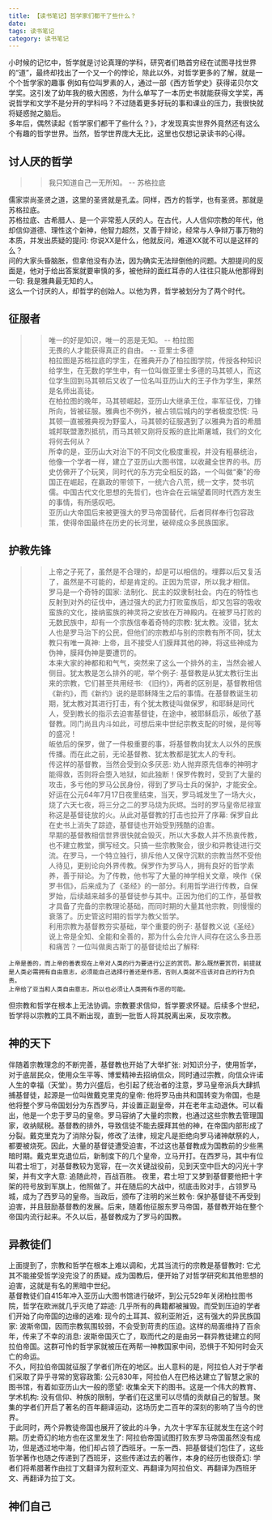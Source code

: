 ```yaml
---
title: 【读书笔记】哲学家们都干了些什么？
date: 
tags: 读书笔记
category: 读书笔记
---
```


小时候的记忆中，哲学就是讨论真理的学科，研究者们皓首穷经在试图寻找世界的“道”，最终却找出了一个又一个的悖论，除此以外，对哲学更多的了解，就是一个个哲学家的趣事
例如有位叫罗素的人，通过一部《西方哲学史》获得诺贝尔文学奖。这引发了幼年我的极大困惑，为什么单写了一本历史书就能获得文学奖，再说哲学和文学不是分开的学科吗？不过随着更多好玩的事和课业的压力，我很快就将疑惑抛之脑后。  
多年后，偶然读起《哲学家们都干了些什么？》，才发现真实世界外竟然还有这么个有趣的哲学世界。当然，哲学世界庞大无比，这里也仅想记录读书的心得。

## 讨人厌的哲学
>> 我只知道自己一无所知。 -- 苏格拉底  

儒家崇尚圣贤之道，这里的圣贤就是孔孟。同样，西方的哲学，也有圣贤。那就是苏格拉底。  
苏格拉底、古希腊人、是一个非常惹人厌的人。在古代，人人信仰宗教的年代，他却信仰道德、理性这个新神，他智力超然，又善于辩论，经常与人争辩万事万物的本质，并发出质疑的提问: 你说XX是什么，他就反问，难道XX就不可以是这样的么？  
问的大家头昏脑胀，但拿他没有办法，因为确实无法辩倒他的问题。大胆提问的反面是，他对于给出答案就要审慎的多，被他辩的面红耳赤的人往往只能从他那得到一句: 我是雅典最无知的人。  
这么一个讨厌的人，却哲学的创始人。以他为界，哲学被划分为了两个时代。

## 征服者  
>> 唯一的好是知识，唯一的恶是无知。 -- 柏拉图  
>> 无畏的人才能获得真正的自由。 -- 亚里士多德    
柏拉图是苏格拉底的学生，在雅典开办了柏拉图学院，传授各种知识给学生，在无数的学生中，有一位叫做亚里士多德的马其顿人，而这位学生回到马其顿后又收了一位名叫亚历山大的王子作为学生，果然是名师出高徒。  
在柏拉图的晚年，马其顿崛起，亚历山大继承王位，率军征伐，刀锋所向，皆被征服。雅典也不例外，被占领后城内的学者极度恐慌: 马其顿一直被雅典视为野蛮人，马其顿的征服遇到了以雅典为首的希腊城邦联盟激烈抵抗，而马其顿又刚将反叛的底比斯屠城，我们的文化将何去何从？  
所幸的是，亚历山大对治下的不同文化极度重视，并没有粗暴统治，他像一个学者一样，建立了亚历山大图书馆，以收藏全世界的书。历史仿佛开了个玩笑，同时代的东方完全相反的路，一个叫做“秦”的帝国正在崛起，在嬴政的带领下，一统六合八荒，统一文字，焚书坑儒。中国古代文化思想的先哲们，也许会在云端望着同时代西方发生的事情，有所感叹吧。  
亚历山大帝国后来被更强大的罗马帝国替代，后者同样奉行包容政策，使得帝国最终在历史的长河里，破碎成众多民族国家。  

## 护教先锋
>> 上帝之子死了，虽然是不合理的，却是可以相信的。埋葬以后又复活了，虽然是不可能的，却是肯定的。正因为荒谬，所以我才相信。  
罗马是一个奇特的国家: 法制化、民主的奴隶制社会。内在的特性也反射到对外的征伐中，通过强大的武力打败蛮族后，却又包容的吸收蛮族的文化，接纳蛮族的神灵将之安放在万神殿内。在被罗马打败的无数民族中，却有一个宗族信奉着奇特的宗教: 犹太教。没错，犹太人也是罗马治下的公民，但他们的宗教却与别的宗教有所不同，犹太教只有唯一真神: 上帝，且不接受人们膜拜其他的神，将这些神成为伪神，膜拜伪神是要遭罚的。  
本来大家的神都和和气气，突然来了这么一个排外的主，当然会被人侧目。犹太教是怎么排外的呢，举个例子: 基督教是从犹太教衍生出来的宗教，它们甚至共用经书: 《旧约》，两者的区别是，基督教相信《新约》，而《新约》说的是耶稣降生之后的事情。在基督教诞生初期，犹太教对其进行打击，有个犹太教徒叫做保罗，和耶稣是同代人，受到教长的指示去迫害基督徒，在途中，被耶稣启示，皈依了基督教。同门尚且内斗如此，可想后来中世纪宗教支配的时候，是何等的盛况！   
皈依后的保罗，做了一件极重要的事，将基督教向犹太人以外的民族传播。而在此之前，无论基督教、犹太教都是犹太人的专利。  
传这样的基督教，当然会受到众多厌恶: 劝人抛弃原先信奉的神明才能得救，否则将会堕入地狱，如此独断！保罗传教时，受到了大量的攻击，多亏他的罗马公民身份，得到了罗马士兵的保护，才能安全。  
好运在公元64年7月17日夜里结束，当天，罗马城发生了一场大火，烧了六天七夜，将三分之二的罗马烧为灰烬。当时的罗马皇帝尼禄宣称这是基督徒放的火。从此对基督教的打击也拉开了序幕: 保罗自此在史书上消失了踪迹，基督徒也开始受到残酷的迫害。  
早期的基督教相信世界很快就会毁灭，所以大多数人并不热衷传教，也不建立教堂，撰写经文。只搞一些宗教聚会，很少和异教徒进行交流。在罗马，一个特立独行，排斥他人又保守沉默的宗教当然不受他人待见，更别论向外界传教。保罗作为罗马人，拥有良好的哲学素养，善于辩论。为了传教，他书写了大量的神学相关文章，唤作《保罗书信》，后来成为了《圣经》的一部分。利用哲学进行传教，自保罗始，后续越来越多的基督徒参与其中。正因为他们的工作，基督教才具备了完备的宗教理论基础，而同时期的大量其他宗教，则慢慢的衰落了。历史管这时期的哲学为教父哲学。  
利用宗教为基督教夯实基础，举个重要的例子: 基督教义说《圣经》说上帝是全知、全能和全善的，那为什么会允许人间存在这么多丑恶和痛苦？一位叫做奥古斯丁的基督徒给出了解释:  
``` text
上帝是善的，而上帝的善表现在上帝对人类的行为要进行公正的赏罚。那么既然要赏罚，前提就是人类必需拥有自由意志，必须能自己选择行善还是作恶，否则人类就不应该对自己的行为负责。
上帝给了亚当和人类自由意志，所以也必须让人类拥有作恶的可能。
```
但宗教和哲学在根本上无法协调。宗教要求信仰，哲学要求怀疑。后续多个世纪，哲学将以宗教的工具不断出现，直到一批哲人将其脱离出来，反攻宗教。

## 神的天下
伴随着宗教理念的不断完善，基督教也开始了大举扩张: 对知识分子，使用哲学，对于底层民众，使用众生平等、博爱精神去招纳信众，同时通过宗教，向信众许诺人生的幸福（天堂）。势力兴盛后，也引起了统治者的注意，罗马皇帝派兵大肆抓捕基督徒，起源是一位叫做戴克里克的皇帝: 他将罗马由共和国转变为帝国，也是他将整个罗马帝国划分为东西罗马，并设置正副皇帝，并在老年主动退休。可以看出，他是一个忠于罗马的皇帝。罗马容纳了大量的宗教，也通过这些宗教去管理国家，收纳赋税。基督教的排外，导致信徒不能去膜拜其他的神，在帝国内部形成了分裂。戴克里克为了消除分裂，修改了法律，规定凡是拒绝向罗马诸神献祭的人，都要被烧死。因此，大量的基督徒遭受迫害，不过这也基督教成为国教前的少些黑暗时期。戴克里克退位后，新制度下的几个皇帝，立马开打。在西罗马，其中有位叫君士坦丁，对基督教较为宽容，在一次关键战役前，见到天空中巨大的闪光十字架，并有文字大意: 追随此符，百战百胜。
夜里，君士坦丁又梦到基督要他把十字架的符号放到军旗上，他照做了。并在随后的大战中，彻底击败对手，占领罗马城，成为了西罗马的皇帝。当政后，颁布了注明的米兰敕令: 保护基督徒不再受到迫害，并且鼓励基督教的发展。后来，随着他征服东罗马帝国，基督教开始在整个帝国内流行起来。不久以后，基督教成为了罗马的国教。  

## 异教徒们
上面提到了，宗教和哲学在根本上难以调和，尤其当流行的宗教是基督教时: 它尤其不能接受哲学没完没了的质疑。成为国教后，便开始了对哲学研究和其他思想的迫害，这就是有名的黑暗中世纪。  
基督教徒们自415年冲入亚历山大图书馆进行破坏，到公元529年关闭柏拉图书院，哲学在欧洲就几乎灭绝了踪迹: 几乎所有的典籍都被摧毁。而受到压迫的学者们开始了向帝国的边缘的逃难: 现今的土耳其、叙利亚附近，这有强大的异民族国家: 波斯帝国，因而宗教氛围较弱，不会受到苛责的压迫。这样的局面维持了百余年，传来了不幸的消息: 波斯帝国灭亡了，取而代之的是由另一群异教徒建立的阿拉伯帝国。这群可怜的哲学家就被压在两帮一神教国家中间，恐惧于不知何时会灭亡的命运。  
不久，阿拉伯帝国就征服了学者们所在的地区。出人意料的是，阿拉伯人对于学者们采取了异乎寻常的宽容政策: 公元830年，阿拉伯人在巴格达建立了智慧之家的图书馆，有着如亚历山大一般的愿望: 收集全天下的图书。这是一个伟大的教育、学术机构: 没有信仰、种族的限制，学者们在这里可以尽情的贡献自己的智慧。聚集的学者们开启了著名的百年翻译运动，这场历史二百年的深刻的影响了当今的世界。  
于此同时，两个异教徒帝国也展开了彼此的斗争，九次十字军东征就发生在这个时期。历史奇幻的地方也在这里发生了: 阿拉伯帝国试图打败东罗马帝国虽然没有成功，但是透过地中海，他们却占领了西班牙。一东一西、把基督徒们包住了，这些哲学著作也随之传递到了西班牙，这些传递过去的著作，本身的经历也很奇幻: 学者们将希腊著作由拉丁文翻译为叙利亚文、再翻译为阿拉伯文、再翻译为西班牙文、再翻译为拉丁文。  

## 神们自己